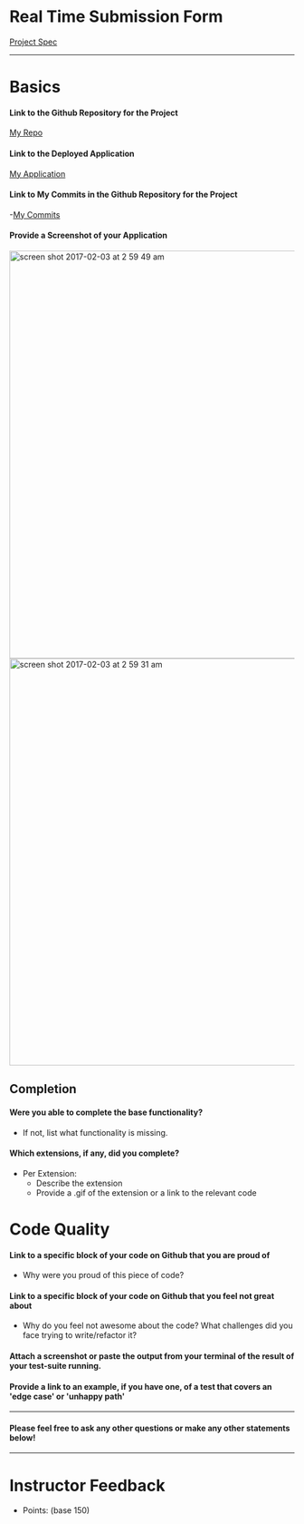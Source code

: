 # Real Time Submission Form

[Project Spec](http://frontend.turing.io/projects/real-time.html)

------

# Basics

#### Link to the Github Repository for the Project
[My Repo](https://github.com/kswhyte/real-time)

#### Link to the Deployed Application
[My Application](https://poll-bui1der.herokuapp.com/)

#### Link to My Commits in the Github Repository for the Project

-[My Commits](https://github.com/kswhyte/real-time/commits/master)

#### Provide a Screenshot of your Application
<img width="719" alt="screen shot 2017-02-03 at 2 59 49 am" src="https://cloud.githubusercontent.com/assets/13802107/22587142/a90112d6-e9bd-11e6-9811-68d4449f3c6f.png">

<img width="718" alt="screen shot 2017-02-03 at 2 59 31 am" src="https://cloud.githubusercontent.com/assets/13802107/22587115/83337454-e9bd-11e6-8938-71214e31df44.png">

## Completion

#### Were you able to complete the base functionality?
* If not, list what functionality is missing.

#### Which extensions, if any, did you complete?

- Per Extension:
  - Describe the extension
  - Provide a .gif of the extension or a link to the relevant code

# Code Quality

#### Link to a specific block of your code on Github that you are proud of
* Why were you proud of this piece of code?

#### Link to a specific block of your code on Github that you feel not great about
* Why do you feel not awesome about the code? What challenges did you face trying to write/refactor it?

#### Attach a screenshot or paste the output from your terminal of the result of your test-suite running.

#### Provide a link to an example, if you have one, of a test that covers an 'edge case' or 'unhappy path'

-----

#### Please feel free to ask any other questions or make any other statements below!

-----

# Instructor Feedback

- Points: (base 150)
